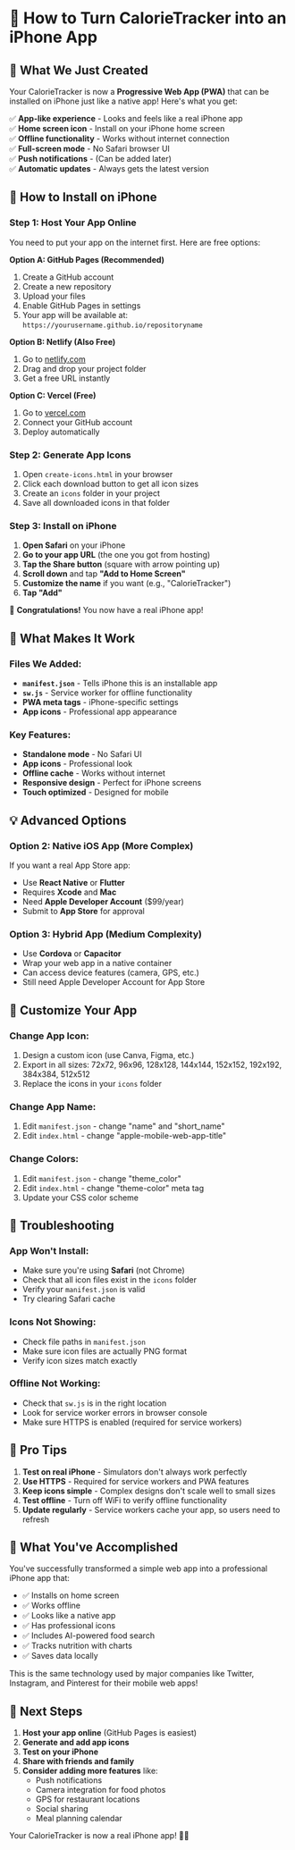 # 📱 How to Turn CalorieTracker into an iPhone App

## 🎯 What We Just Created

Your CalorieTracker is now a **Progressive Web App (PWA)** that can be installed on iPhone just like a native app! Here's what you get:

✅ **App-like experience** - Looks and feels like a real iPhone app  
✅ **Home screen icon** - Install on your iPhone home screen  
✅ **Offline functionality** - Works without internet connection  
✅ **Full-screen mode** - No Safari browser UI  
✅ **Push notifications** - (Can be added later)  
✅ **Automatic updates** - Always gets the latest version  

## 🚀 How to Install on iPhone

### Step 1: Host Your App Online
You need to put your app on the internet first. Here are free options:

**Option A: GitHub Pages (Recommended)**
1. Create a GitHub account
2. Create a new repository
3. Upload your files
4. Enable GitHub Pages in settings
5. Your app will be available at: `https://yourusername.github.io/repositoryname`

**Option B: Netlify (Also Free)**
1. Go to [netlify.com](https://netlify.com)
2. Drag and drop your project folder
3. Get a free URL instantly

**Option C: Vercel (Free)**
1. Go to [vercel.com](https://vercel.com)
2. Connect your GitHub account
3. Deploy automatically

### Step 2: Generate App Icons
1. Open `create-icons.html` in your browser
2. Click each download button to get all icon sizes
3. Create an `icons` folder in your project
4. Save all downloaded icons in that folder

### Step 3: Install on iPhone
1. **Open Safari** on your iPhone
2. **Go to your app URL** (the one you got from hosting)
3. **Tap the Share button** (square with arrow pointing up)
4. **Scroll down** and tap **"Add to Home Screen"**
5. **Customize the name** if you want (e.g., "CalorieTracker")
6. **Tap "Add"**

🎉 **Congratulations!** You now have a real iPhone app!

## 🔧 What Makes It Work

### Files We Added:
- **`manifest.json`** - Tells iPhone this is an installable app
- **`sw.js`** - Service worker for offline functionality
- **PWA meta tags** - iPhone-specific settings
- **App icons** - Professional app appearance

### Key Features:
- **Standalone mode** - No Safari UI
- **App icons** - Professional look
- **Offline cache** - Works without internet
- **Responsive design** - Perfect for iPhone screens
- **Touch optimized** - Designed for mobile

## 💡 Advanced Options

### Option 2: Native iOS App (More Complex)
If you want a real App Store app:
- Use **React Native** or **Flutter**
- Requires **Xcode** and **Mac**
- Need **Apple Developer Account** ($99/year)
- Submit to **App Store** for approval

### Option 3: Hybrid App (Medium Complexity)
- Use **Cordova** or **Capacitor**
- Wrap your web app in a native container
- Can access device features (camera, GPS, etc.)
- Still need Apple Developer Account for App Store

## 🎨 Customize Your App

### Change App Icon:
1. Design a custom icon (use Canva, Figma, etc.)
2. Export in all sizes: 72x72, 96x96, 128x128, 144x144, 152x152, 192x192, 384x384, 512x512
3. Replace the icons in your `icons` folder

### Change App Name:
1. Edit `manifest.json` - change "name" and "short_name"
2. Edit `index.html` - change "apple-mobile-web-app-title"

### Change Colors:
1. Edit `manifest.json` - change "theme_color"
2. Edit `index.html` - change "theme-color" meta tag
3. Update your CSS color scheme

## 🚨 Troubleshooting

### App Won't Install:
- Make sure you're using **Safari** (not Chrome)
- Check that all icon files exist in the `icons` folder
- Verify your `manifest.json` is valid
- Try clearing Safari cache

### Icons Not Showing:
- Check file paths in `manifest.json`
- Make sure icon files are actually PNG format
- Verify icon sizes match exactly

### Offline Not Working:
- Check that `sw.js` is in the right location
- Look for service worker errors in browser console
- Make sure HTTPS is enabled (required for service workers)

## 🌟 Pro Tips

1. **Test on real iPhone** - Simulators don't always work perfectly
2. **Use HTTPS** - Required for service workers and PWA features
3. **Keep icons simple** - Complex designs don't scale well to small sizes
4. **Test offline** - Turn off WiFi to verify offline functionality
5. **Update regularly** - Service workers cache your app, so users need to refresh

## 🎉 What You've Accomplished

You've successfully transformed a simple web app into a professional iPhone app that:
- ✅ Installs on home screen
- ✅ Works offline
- ✅ Looks like a native app
- ✅ Has professional icons
- ✅ Includes AI-powered food search
- ✅ Tracks nutrition with charts
- ✅ Saves data locally

This is the same technology used by major companies like Twitter, Instagram, and Pinterest for their mobile web apps!

## 🚀 Next Steps

1. **Host your app online** (GitHub Pages is easiest)
2. **Generate and add app icons**
3. **Test on your iPhone**
4. **Share with friends and family**
5. **Consider adding more features** like:
   - Push notifications
   - Camera integration for food photos
   - GPS for restaurant locations
   - Social sharing
   - Meal planning calendar

Your CalorieTracker is now a real iPhone app! 🎯📱
